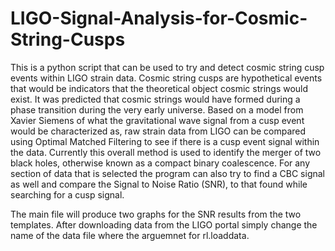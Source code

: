 # LIGO-Signal-Analysis-for-Cosmic-String-Cusps
This is a python script that can be used to try and detect cosmic string cusp events within LIGO strain data. 
Cosmic string cusps are hypothetical events that would be indicators that the theoretical object cosmic strings would exist.
It was predicted that cosmic strings would have formed during a phase transition during the very early universe.
Based on a model from Xavier Siemens of what the gravitational wave signal from a cusp event would be characterized as, 
raw strain data from LIGO can be compared using Optimal Matched Filtering to see if there is a cusp event signal within the data. 
Currently this overall method is used to identify the merger of two black holes, otherwise known as a compact binary coalescence.
For any section of data that is selected the program can also try to find a CBC signal as well and compare the Signal to Noise Ratio (SNR),
to that found while searching for a cusp signal.  

The main file will produce two graphs for the SNR results from the two templates. After downloading data from the LIGO portal simply change the name of the data file
where the arguemnet for rl.loaddata. 
